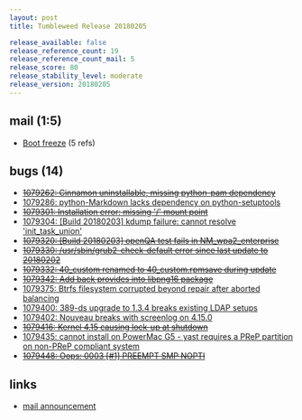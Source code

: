 ```yaml
---
layout: post
title: Tumbleweed Release 20180205

release_available: false
release_reference_count: 19
release_reference_count_mail: 5
release_score: 80
release_stability_level: moderate
release_version: 20180205
---
```


## mail (1:5)

- [Boot freeze](https://lists.opensuse.org/opensuse-factory/2018-02/msg00218.html) (5 refs)

## bugs (14)

<!--more-->

- ~~[1079262: Cinnamon uninstallable, missing python-pam dependency](https://bugzilla.opensuse.org/show_bug.cgi?id=1079262)~~
- [1079286: python-Markdown lacks dependency on python-setuptools](https://bugzilla.opensuse.org/show_bug.cgi?id=1079286)
- ~~[1079301: Installation error: missing '/' mount point](https://bugzilla.opensuse.org/show_bug.cgi?id=1079301)~~
- [1079304: \[Build 20180203\] kdump failure: cannot resolve 'init_task_union'](https://bugzilla.opensuse.org/show_bug.cgi?id=1079304)
- ~~[1079320: \[Build 20180203\] openQA test fails in NM_wpa2_enterprise](https://bugzilla.opensuse.org/show_bug.cgi?id=1079320)~~
- ~~[1079330: /usr/sbin/grub2-check-default error since last update to 20180202](https://bugzilla.opensuse.org/show_bug.cgi?id=1079330)~~
- ~~[1079332: 40_custom renamed to 40_custom.rpmsave during update](https://bugzilla.opensuse.org/show_bug.cgi?id=1079332)~~
- ~~[1079342: Add back provides into libpng16 package](https://bugzilla.opensuse.org/show_bug.cgi?id=1079342)~~
- [1079375: Btrfs filesystem corrupted beyond repair after aborted balancing](https://bugzilla.opensuse.org/show_bug.cgi?id=1079375)
- [1079400: 389-ds upgrade to 1.3.4 breaks existing LDAP setups](https://bugzilla.opensuse.org/show_bug.cgi?id=1079400)
- [1079402: Nouveau breaks with screenlog on 4.15.0](https://bugzilla.opensuse.org/show_bug.cgi?id=1079402)
- ~~[1079416: Kernel 4.15 causing lock-up at shutdown](https://bugzilla.opensuse.org/show_bug.cgi?id=1079416)~~
- [1079435: cannot install on PowerMac G5 - yast requires a PReP partition on non-PReP compliant system](https://bugzilla.opensuse.org/show_bug.cgi?id=1079435)
- ~~[1079448: Oops: 0003 \[#1\] PREEMPT SMP NOPTI](https://bugzilla.opensuse.org/show_bug.cgi?id=1079448)~~



## links

- [mail announcement](https://lists.opensuse.org/opensuse-factory/2018-02/msg00216.html)
